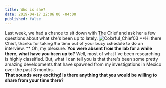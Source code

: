 ```yaml
---
title: Who is she?
date: 2019-04-17 22:06:00 -04:00
published: false
---
```


Last week, we had a chance to sit down with The Chief and ask her a few questions about what she's been up to lately. 
![Colorful_Chief03](/uploads/Colorful_Chief03)
**Hi there Chief, thanks for taking the time out of your busy schedule to do an interview. **
Oh, my pleasure. 
**You were absent from the lab for a while there, what have you been up to?**
Well, most of what I've been researching is highly classified. But, what I can tell you is that there's been some pretty amazing developments that have spawned from my investigations in Mexico over the past 3 months.  
**That sounds very exciting! Is there anything that you would be willing to share from your time there?**


